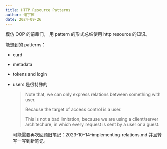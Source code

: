 ```yaml
---
title: HTTP Resource Patterns
author: 谢宇恒
date: 2024-09-26
---
```


模仿 OOP 的前辈们，
用 pattern 的形式总结使用 http resource 的知识。

能想到的 patterns：

- curd
- metadata
- tokens and login
- users 是很特殊的

  > Note that, we can only express relations between something with user.
  >
  > Because the target of access control is a user.
  >
  > This is not a bad limitation,
  > because we are using a client/server architechure,
  > in which every request is sent by a user or a guest.

  可能需要再次回顾旧笔记：2023-10-14-implementing-relations.md
  并且转写一写到新笔记。
